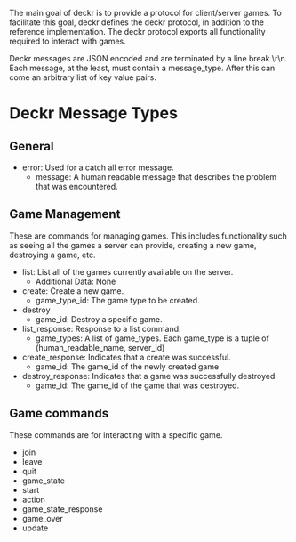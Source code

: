 The main goal of deckr is to provide a protocol for client/server games. To
facilitate this goal, deckr defines the deckr protocol, in addition to the
reference implementation. The deckr protocol exports all functionality
required to interact with games.

Deckr messages are JSON encoded and are terminated by a line break \r\n. Each
message, at the least, must contain a message_type. After this can come an
arbitrary list of key value pairs.

Deckr Message Types
===================

General
-------

* error: Used for a catch all error message.
    * message: A human readable message that describes the problem that was encountered.

Game Management
---------------
These are commands for managing games. This includes functionality such as
seeing all the games a server can provide, creating a new game, destroying a
game, etc.

* list: List all of the games currently available on the server.
    * Additional Data: None
* create: Create a new game.
    * game_type_id: The game type to be created.
* destroy
    * game_id: Destroy a specific game.
* list_response: Response to a list command.
    * game_types: A list of game_types. Each game_type is a tuple of
      (human_readable_name, server_id)
* create_response: Indicates that a create was successful.
    * game_id: The game_id of the newly created game
* destroy_response: Indicates that a game was successfully destroyed.
    * game_id: The game_id of the game that was destroyed.

Game commands
-------------
These commands are for interacting with a specific game.

* join
* leave
* quit
* game_state
* start
* action
* game_state_response
* game_over
* update
